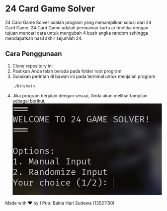 # 24 Card Game Solver

24 Card Game Solver adalah program yang menampilkan solusi dari 24 Card Game. 24 Card Game adalah permainan kartu aritmetika dengan tujuan mencari cara untuk 
mengubah 4 buah angka random sehingga mendapatkan hasil akhir sejumlah 24.

## Cara Penggunaan

1. Clone repository ini
2. Pastikan Anda telah berada pada folder root program
3. Gunakan perintah di bawah ini pada terminal untuk menjalan program
    ```bash
    ./bin/main
    ```
4. Jika program berjalan dengan sesuai, Anda akan melihat tampilan sebagai berikut,
    ![Tampilan Awal](./statics/tampilan-awal.png)

Made with ❤️ by I Putu Bakta Hari Sudewa (13521150)
